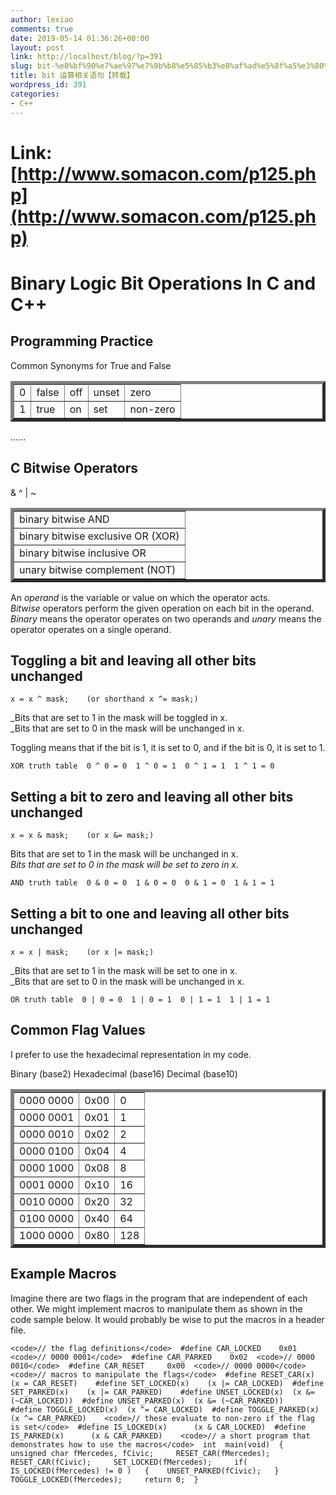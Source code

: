 ```yaml
---
author: lexiao
comments: true
date: 2019-05-14 01:36:26+00:00
layout: post
link: http://localhost/blog/?p=391
slug: bit-%e8%bf%90%e7%ae%97%e7%9b%b8%e5%85%b3%e8%af%ad%e5%8f%a5%e3%80%90%e8%bd%ac%e8%bd%bd%e3%80%91
title: bit 运算相关语句【转载】
wordpress_id: 391
categories:
- C++
---
```


# Link: [http://www.somacon.com/p125.php](http://www.somacon.com/p125.php)

 

# Binary Logic Bit Operations In C and C++

 

## Programming Practice

 <table border="5" >  <tbody >  <tr >  Common Synonyms for True and False</tr>  <tr >  
<td >0
</td>  
<td >false
</td>  
<td >off
</td>  
<td >unset
</td>  
<td >zero
</td></tr>  <tr >  
<td >1
</td>  
<td >true
</td>  
<td >on
</td>  
<td >set
</td>  
<td >non-zero
</td></tr></table>  

......  


 

## C Bitwise Operators

 <table border="5" >  <tbody >  <tr >  &  
<td >binary bitwise AND
</td></tr>  <tr >  ^  
<td >binary bitwise exclusive OR (XOR)
</td></tr>  <tr >  |  
<td >binary bitwise inclusive OR
</td></tr>  <tr >  ~  
<td >unary bitwise complement (NOT)
</td></tr></table>  

An _operand_ is the variable or value on which the operator acts.   
_Bitwise_ operators perform the given operation on each bit in the operand.   
_Binary_ means the operator operates on two operands and _unary_ means the operator operates on a single operand. 

 

## Toggling a bit and leaving all other bits unchanged

`x = x ^ mask;   
(or shorthand x ^= mask;) `  

_Bits that are set to 1 in the mask will be toggled in x.   
_Bits that are set to 0 in the mask will be unchanged in x. 

 

Toggling means that if the bit is 1, it is set to 0, and if the bit is 0, it is set to 1. 
    
    XOR truth table  0 ^ 0 = 0  1 ^ 0 = 1  0 ^ 1 = 1  1 ^ 1 = 0  

 

## Setting a bit to zero and leaving all other bits unchanged

`x = x & mask;   
(or x &= mask;) `  

Bits that are set to 1 in the mask will be unchanged in x.   
_Bits that are set to 0 in the mask will be set to zero in x._
    
    AND truth table  0 & 0 = 0  1 & 0 = 0  0 & 1 = 0  1 & 1 = 1  

 

## Setting a bit to one and leaving all other bits unchanged

`x = x | mask;   
(or x |= mask;) `  

_Bits that are set to 1 in the mask will be set to one in x.   
_Bits that are set to 0 in the mask will be unchanged in x. 
    
    OR truth table  0 | 0 = 0  1 | 0 = 1  0 | 1 = 1  1 | 1 = 1  

 

## Common Flag Values

 

I prefer to use the hexadecimal representation in my code. 

 

 <table border="5" >  <tbody >  <tr >  Binary  
(base2)  Hexadecimal  
(base16)  Decimal  
(base10)</tr>  <tr >  
<td >0000 0000
</td>  
<td >0x00
</td>  
<td >0
</td></tr>  <tr >  
<td >0000 0001
</td>  
<td >0x01
</td>  
<td >1
</td></tr>  <tr >  
<td >0000 0010
</td>  
<td >0x02
</td>  
<td >2
</td></tr>  <tr >  
<td >0000 0100
</td>  
<td >0x04
</td>  
<td >4
</td></tr>  <tr >  
<td >0000 1000
</td>  
<td >0x08
</td>  
<td >8
</td></tr>  <tr >  
<td >0001 0000
</td>  
<td >0x10
</td>  
<td >16
</td></tr>  <tr >  
<td >0010 0000
</td>  
<td >0x20
</td>  
<td >32
</td></tr>  <tr >  
<td >0100 0000
</td>  
<td >0x40
</td>  
<td >64
</td></tr>  <tr >  
<td >1000 0000
</td>  
<td >0x80
</td>  
<td >128
</td></tr></table>

 

## Example Macros

 

Imagine there are two flags in the program that are independent of each other. We might implement macros to manipulate them as shown in the code sample below. It would probably be wise to put the macros in a header file. 
    
    <code>// the flag definitions</code>  #define CAR_LOCKED    0x01  <code>// 0000 0001</code>  #define CAR_PARKED    0x02  <code>// 0000 0010</code>  #define CAR_RESET     0x00  <code>// 0000 0000</code>    <code>// macros to manipulate the flags</code>  #define RESET_CAR(x)     (x = CAR_RESET)    #define SET_LOCKED(x)    (x |= CAR_LOCKED)  #define SET_PARKED(x)    (x |= CAR_PARKED)    #define UNSET_LOCKED(x)  (x &= (~CAR_LOCKED))  #define UNSET_PARKED(x)  (x &= (~CAR_PARKED))    #define TOGGLE_LOCKED(x)  (x ^= CAR_LOCKED)  #define TOGGLE_PARKED(x)  (x ^= CAR_PARKED)    <code>// these evaluate to non-zero if the flag is set</code>  #define IS_LOCKED(x)      (x & CAR_LOCKED)  #define IS_PARKED(x)      (x & CAR_PARKED)    <code>// a short program that demonstrates how to use the macros</code>  int  main(void)  {   unsigned char fMercedes, fCivic;     RESET_CAR(fMercedes);   RESET_CAR(fCivic);     SET_LOCKED(fMercedes);     if( IS_LOCKED(fMercedes) != 0 )   {    UNSET_PARKED(fCivic);   }     TOGGLE_LOCKED(fMercedes);     return 0;  }  
